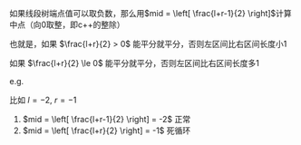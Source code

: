如果线段树端点值可以取负数，那么用$mid = \left[ \frac{l+r-1}{2} \right]$计算中点（向0取整，即c++的整除）

也就是，如果 $\frac{l+r}{2} > 0$ 能平分就平分，否则左区间比右区间长度小1

如果 $\frac{l+r}{2} \le 0$ 能平分就平分，否则左区间比右区间长度多1

e.g.

比如 $l=-2$, $r=-1$

1. $mid = \left[ \frac{l+r-1}{2} \right] = -2$ 正常
2. $mid = \left[ \frac{l+r}{2} \right] = -1$ 死循环
